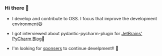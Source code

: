 ### Hi there 👋

- I develop and contribute to OSS. I focus that improve the development environment😄 
- I got interviewed about pydantic-pycharm-plugin for [JetBrains' PyCharm Blog](https://blog.jetbrains.com/pycharm/2020/04/interview-koudai-aono-author-of-pydantic-plugin-for-pycharm/):microphone:  

- I'm looking for [sponsers](https://github.com/sponsors/koxudaxi) to continue develpment!! :rocket: 

